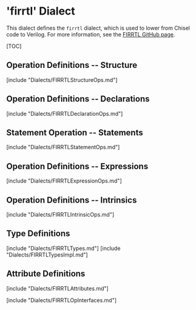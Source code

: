 # 'firrtl' Dialect

This dialect defines the `firrtl` dialect, which is used to lower from Chisel
code to Verilog.  For more information, see the [FIRRTL GitHub
page](https://github.com/freechipsproject/firrtl).

[TOC]

## Operation Definitions -- Structure

[include "Dialects/FIRRTLStructureOps.md"]

## Operation Definitions -- Declarations

[include "Dialects/FIRRTLDeclarationOps.md"]

## Statement Operation -- Statements

[include "Dialects/FIRRTLStatementOps.md"]

## Operation Definitions -- Expressions

[include "Dialects/FIRRTLExpressionOps.md"]

## Operation Definitions -- Intrinsics

[include "Dialects/FIRRTLIntrinsicOps.md"]

## Type Definitions

[include "Dialects/FIRRTLTypes.md"]
[include "Dialects/FIRRTLTypesImpl.md"]

## Attribute Definitions

[include "Dialects/FIRRTLAttributes.md"]

[include "Dialects/FIRRTLOpInterfaces.md"]
